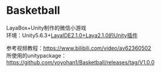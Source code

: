 # Basketball
LayaBox+Unity制作的微信小游戏  
环境：Unity5.6.3+[LayaIDE2.1.0+Laya2.1.0的Unity插件](https://ldc2.layabox.com/layadownload/?type=layaairide-LayaAir%20IDE%202.1.0)

参考视频教程：https://www.bilibili.com/video/av62360502  
所使用的unitypackage：https://github.com/yoyohan1/Basketball/releases/tag/V1.0.0

